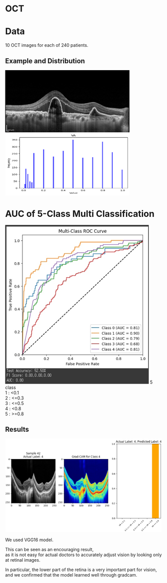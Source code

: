# OCT

# Data
10 OCT images for each of 240 patients.  
## Example and Distribution
<img src='./images/oct.png' width="400" height="200"/> <img src='./images/distribution.png' width="400" height="200"/>  

# AUC of 5-Class Multi Classification
<img src='./images/auc.png'>  
5 class  <br/>
1 : <0.1  <br/>
2 : <=0.3  <br/>
3 : <=0.5  <br/>
4 : <0.8  <br/>
5 : >=0.8 <br/>
  
## Results
<img src='./images/gradcam.png'>  <br/>

We used VGG16 model. <br/>

This can be seen as an encouraging result, <br/>
as it is not easy for actual doctors to accurately adjust vision by looking only at retinal images. <br/>

In particular, the lower part of the retina is a very important part for vision, <br/>
and we confirmed that the model learned well through gradcam.


